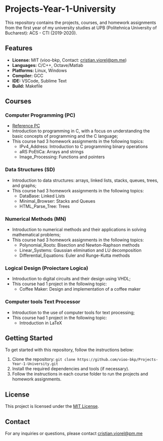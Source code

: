 # Projects-Year-1-University

This repository contains the projects, courses, and homework assignments from the first year of my university studies at UPB (Politehnica University of Bucharest): ACS - CTI (2019-2020).

## Features

- **License:** MIT (vioo-bkp, Contact: cristian.viorel@pm.me)
- **Languages:** C/C++, Octave/Matlab
- **Platforms:** Linux, Windows
- **Compiler:** GCC
- **IDE:** VSCode, Sublime Text
- **Build:** Makefile

## Courses

### Computer Programming (PC)
- [Reference PC](https://ocw.cs.pub.ro/courses/programare)
- Introduction to programming in C, with a focus on understanding the basic concepts of programming and the C language;
- This course had 3 homework assignments in the following topics:
  - IPv4_Address: Introduction to C programming binary operations
  - aRS PoEtiCa: Arrays and strings
  - Image_Processing: Functions and pointers

### Data Structures (SD)

- Introduction to data structures: arrays, linked lists, stacks, queues, trees, and graphs;
- This course had 3 homework assignments in the following topics:
  - DataBase: Linked Lists
  - Minimal_Browser: Stacks and Queues
  - HTML_Parse_Tree: Trees

### Numerical Methods (MN)

- Introduction to numerical methods and their applications in solving mathematical problems;
- This course had 3 homework assignments in the following topics:
  - Polynomial_Roots: Bisection and Newton-Raphson methods
  - Linear_Systems: Gaussian elimination and LU decomposition
  - Differential_Equations: Euler and Runge-Kutta methods

### Logical Design (Proiectare Logica)

- Introduction to digital circuits and their design using VHDL;
- This course had 1 project in the following topic:
  - Coffee Maker: Design and implementation of a coffee maker

### Computer tools Text Processor
- Introduction to the use of computer tools for text processing;
- This course had 1 project in the following topic:
  - Introduction in LaTeX

## Getting Started

To get started with this repository, follow the instructions below:

1. Clone the repository: `git clone https://github.com/vioo-bkp/Projects-Year-1-University.git`
2. Install the required dependencies and tools (if necessary).
3. Follow the instructions in each course folder to run the projects and homework assignments.

## License

This project is licensed under the [MIT License](LICENSE).

## Contact

For any inquiries or questions, please contact cristian.viorel@pm.me
